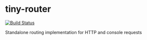 # tiny-router

[![Build Status](https://travis-ci.com/esase/tiny-router.svg?branch=master)](https://travis-ci.com/github/esase/tiny-router/builds)

Standalone routing implementation for HTTP and console requests

